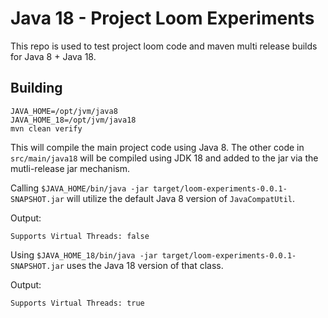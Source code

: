 # Java 18 - Project Loom Experiments

This repo is used to test project loom code and maven multi release builds for Java 8 + Java 18.


## Building

```
JAVA_HOME=/opt/jvm/java8
JAVA_HOME_18=/opt/jvm/java18
mvn clean verify
```

This will compile the main project code using Java 8. The other code in `src/main/java18` will be compiled using JDK 18 and added to the jar via the mutli-release jar mechanism.

Calling ```$JAVA_HOME/bin/java -jar target/loom-experiments-0.0.1-SNAPSHOT.jar``` will utilize the default Java 8 version of `JavaCompatUtil`.

Output:
```
Supports Virtual Threads: false
```

Using ```$JAVA_HOME_18/bin/java -jar target/loom-experiments-0.0.1-SNAPSHOT.jar``` uses the Java 18 version of that class.

Output:
```
Supports Virtual Threads: true
```
